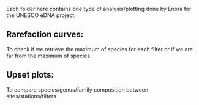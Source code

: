 Each folder here contains one type of analysis/plotting done by Enora for the UNESCO eDNA project.

## **Rarefaction curves:**

To check if we retrieve the maximum of species for each filter or if we are far from the maximum of species

## **Upset plots:**

To compare species/genus/family composition between sites/stations/filters
